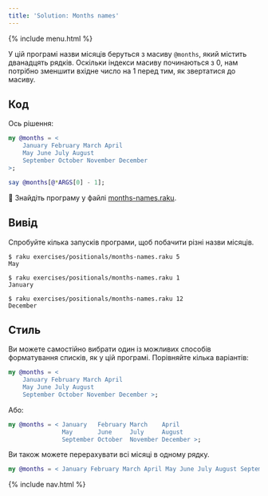 ```yaml
---
title: 'Solution: Months names'
---
```


{% include menu.html %}

У цій програмі назви місяців беруться з масиву `@months`, який містить дванадцять рядків. Оскільки індекси масиву починаються з 0, нам потрібно зменшити вхідне число на 1 перед тим, як звертатися до масиву.

## Код

Ось рішення:

```raku
my @months = <
    January February March April
    May June July August
    September October November December
>;

say @months[@*ARGS[0] - 1];
```

🦋 Знайдіть програму у файлі [months-names.raku](https://github.com/ash/raku-course/blob/master/exercises/positionals/months-names.raku).

## Вивід

Спробуйте кілька запусків програми, щоб побачити різні назви місяців.

```console
$ raku exercises/positionals/months-names.raku 5
May

$ raku exercises/positionals/months-names.raku 1
January

$ raku exercises/positionals/months-names.raku 12
December
```

## Стиль

Ви можете самостійно вибрати один із можливих способів форматування списків, як у цій програмі. Порівняйте кілька варіантів:

```raku
my @months = <
    January February March April
    May June July August
    September October November December >;
```

Або:

```raku
my @months = < January   February March    April
               May       June     July     August
               September October  November December >;
```

Ви також можете перерахувати всі місяці в одному рядку.

```raku
my @months = < January February March April May June July August September October November December >;
```

{% include nav.html %}